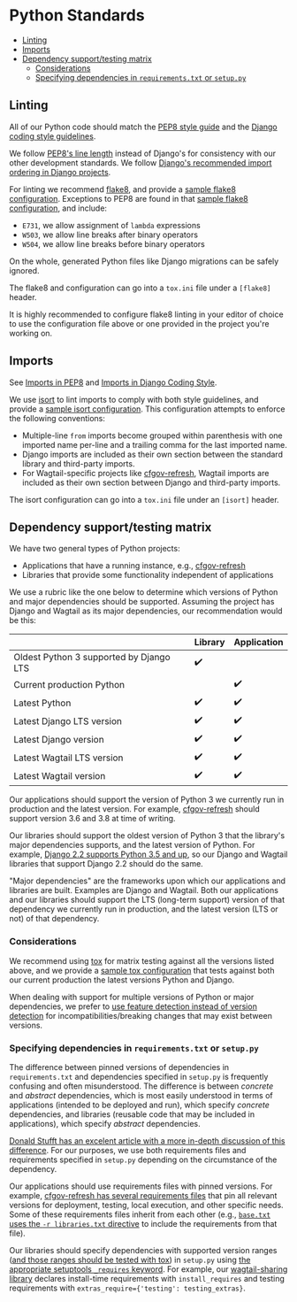 # Python Standards

- [Linting](#linting)
- [Imports](#imports)
- [Dependency support/testing matrix](#dependency-supporttesting-matrix)
  - [Considerations](#considerations)
  - [Specifying dependencies in `requirements.txt` or `setup.py`](#specifying-dependencies-in-requirementstxt-or-setuppy)

## Linting

All of our Python code should match the [PEP8 style guide](https://www.python.org/dev/peps/pep-0008/) and the [Django coding style guidelines](https://docs.djangoproject.com/en/dev/internals/contributing/writing-code/coding-style/).

We follow [PEP8's line length](https://www.python.org/dev/peps/pep-0008/#maximum-line-length) instead of Django's for consistency with our other development standards. We follow [Django's recommended import ordering in Django projects](https://docs.djangoproject.com/en/dev/internals/contributing/writing-code/coding-style/#imports).

For linting we recommend [flake8](http://flake8.pycqa.org/en/latest/), and provide a [sample flake8 configuration](../.flake8).
Exceptions to PEP8 are found in that [sample flake8 configuration](../.flake8), and include:

- `E731`, we allow assignment of `lambda` expressions
- `W503`, we allow line breaks after binary operators
- `W504`, we allow line breaks before binary operators

On the whole, generated Python files like Django migrations can be safely ignored.

The flake8 and configuration can go into a `tox.ini` file under a `[flake8]` header.

It is highly recommended to configure flake8 linting in your editor of choice to use the configuration file above or one provided in the project you're working on.

## Imports

See [Imports in PEP8](https://www.python.org/dev/peps/pep-0008/#imports) and [Imports in Django Coding Style](https://docs.djangoproject.com/en/dev/internals/contributing/writing-code/coding-style/#imports).

We use [isort](https://github.com/timothycrosley/isort) to lint imports to comply with both style guidelines, and provide a [sample isort configuration](../.isort.cfg). This configuration attempts to enforce the following conventions:

- Multiple-line `from` imports become grouped within parenthesis with one imported name per-line and a trailing comma for the last imported name.
- Django imports are included as their own section between the standard library and third-party imports.
- For Wagtail-specific projects like [cfgov-refresh](https://github.com/cfpb/cfgov-refresh), Wagtail imports are included as their own section between Django and third-party imports.

The isort configuration can go into a `tox.ini` file under an `[isort]` header.

## Dependency support/testing matrix

We have two general types of Python projects:

- Applications that have a running instance, e.g., [cfgov-refresh](https://github.com/cfpb/cfgov-refresh)
- Libraries that provide some functionality independent of applications

We use a rubric like the one below to determine which versions of Python and major dependencies should be supported. Assuming the project has Django and Wagtail as its major dependencies, our recommendation would be this:

|| Library | Application |
|--|--|--|
|Oldest Python 3 supported by Django LTS | ✔️| |
|Current production Python |  | ✔️ |
|Latest Python | ✔️ | ✔️ |
|Latest Django LTS version | ✔️ | ✔️ |
|Latest Django version |  ✔️ | ✔️ |
|Latest Wagtail LTS version | ✔️ | ✔️ |
|Latest Wagtail version |  ✔️ | ✔️ |

Our applications should support the version of Python 3 we currently run in production and the latest version. For example, [cfgov-refresh](https://github.com/cfpb/cfgov-refresh) should support version 3.6 and 3.8 at time of writing.

Our libraries should support the oldest version of Python 3 that the library's major dependencies supports, and the latest version of Python. For example, [Django 2.2 supports Python 3.5 and up](https://docs.djangoproject.com/en/2.2/releases/2.2/#python-compatibility), so our Django and Wagtail libraries that support Django 2.2 should do the same.

"Major dependencies" are the frameworks upon which our applications and libraries are built. Examples are Django and Wagtail. Both our applications and our libraries should support the LTS (long-term support) version of that dependency we currently run in production, and the latest version (LTS or not) of that dependency.

### Considerations

We recommend using [tox](https://tox.readthedocs.io/en/latest/) for matrix testing against all the versions listed above, and we provide a [sample tox configuration](../tox.ini) that tests against both our current production the latest versions Python and Django.

When dealing with support for multiple versions of Python or major dependencies, we prefer to [use feature detection instead of version detection](https://docs.python.org/3/howto/pyporting.html#use-feature-detection-instead-of-version-detection) for incompatibilities/breaking changes that may exist between versions.

### Specifying dependencies in `requirements.txt` or `setup.py`

The difference between pinned versions of dependencies in `requirements.txt`  and dependencies specified in `setup.py` is frequently confusing and often misunderstood. The difference is between *concrete* and *abstract* dependencies, which is most easily understood in terms of applications (intended to be deployed and run), which specify *concrete* dependencies, and libraries (reusable code that may be included in applications), which specify *abstract* dependencies.

[Donald Stufft has an excelent article with a more in-depth discussion of this difference](https://caremad.io/posts/2013/07/setup-vs-requirement/). For our purposes, we use both requirements files and requirements specified in `setup.py` depending on the circumstance of the dependency.

Our applications should use requirements files with pinned versions. For example, [cfgov-refresh has several requirements files](https://github.com/cfpb/cfgov-refresh/tree/master/requirements) that pin all relevant versions for deployment, testing, local execution, and other specific needs. Some of these requirements files inherit from each other (e.g., [`base.txt` uses the `-r libraries.txt` directive](https://github.com/cfpb/cfgov-refresh/blob/master/requirements/base.txt#L3) to include the requirements from that file).

Our libraries should specify dependencies with supported version ranges ([and those ranges should be tested with tox](../tox.ini)) in `setup.py` using [the appropriate setuptools `_requires` keyword](https://setuptools.readthedocs.io/en/latest/setuptools.html#declaring-dependencies). For example, our [wagtail-sharing library](https://github.com/cfpb/wagtail-sharing) declares install-time requirements with `install_requires` and testing requirements with `extras_require={'testing': testing_extras}`.
